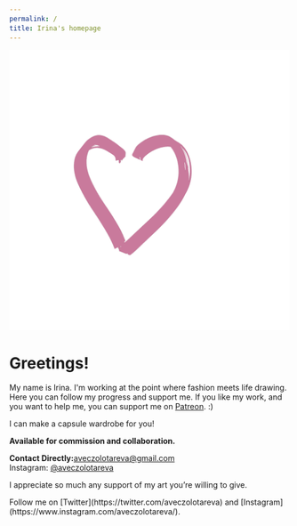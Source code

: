 ```yaml
---
permalink: /
title: Irina's homepage
---
```

<a href="IMG_1447.gif"><img src="IMG_1447.gif" class="w6"></a>

<h1>Greetings!</h1>

My name is Irina. I'm working at the point where fashion meets life drawing. Here you can follow my progress and support me. If you like my work, and you want to help me, you can support me on [Patreon](https://patreon.com/irinazolotareva). :)

I can make a capsule wardrobe for you!

<b>Available for commission and collaboration.</b>

<b>Contact Directly:</b>aveczolotareva@gmail.com<br>Instagram: [@aveczolotareva](https://www.instagram.com/aveczolotareva/)


<p>I appreciate so much any support of my art you’re willing to give.</p>
Follow me on [Twitter](https://twitter.com/aveczolotareva) and [Instagram](https://www.instagram.com/aveczolotareva/).

